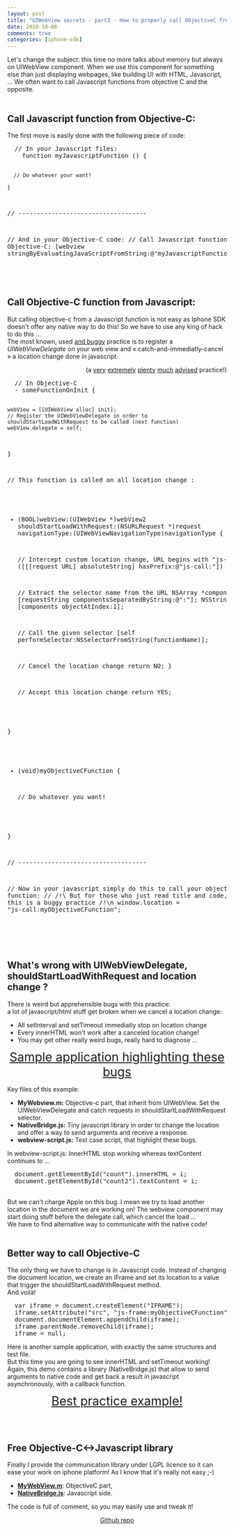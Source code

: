 ```yaml
---
layout: post
title: "UIWebView secrets - part3 - How to properly call ObjectiveC from Javascript"
date: 2010-10-06
comments: true
categories: [iphone-sdk]
---
```

Let's change the subject: this time no more talks about memory but always on
UIWebView component. When we use this component for something else than just
displaying webpages, like building UI with HTML, Javascript, ... We often want
to call Javascript functions from objective C and the opposite.<br />
<br />
<h2>Call Javascript function from Objective-C:</h2>
The first move is easily done with the following piece of code:
<pre>
  // In your Javascript files:
    function myJavascriptFunction () {
    
      // Do whatever your want!
    
    }
  
  // -----------------------------------
  
  // And in your Objective-C code:
  // Call Javascript function from Objective-C:
    [webview stringByEvaluatingJavaScriptFromString:@&quot;myJavascriptFunction()&quot;];
</pre>
<br />
<br />
<h2>Call Objective-C function from Javascript:</h2>
But calling objective-c from a Javascript function is not easy as Iphone SDK
doesn't offer any native way to do this! So we have to use any king of hack to
do this ...<br />
The most known, used <ins>and buggy</ins>&#160;practice is to register a
<em>UIWebViewDelegate</em> on your web view and &#171; catch-and-immediatly-cancel &#187;
a location change done in javascript.
<p style="text-align:right">(a <a href="http://stackoverflow.com/questions/3275093/call-objective-c-method-from-javascript-with-parameter">
very</a> <a href="http://stackoverflow.com/questions/243459/uiwebview-expose-objective-c-to-javascript">
extremely</a> <a href="http://stackoverflow.com/questions/2767902/what-are-some-methods-to-debug-javascript-inside-of-a-uiwebview">
plenty</a> <a href="http://tetontech.wordpress.com/2008/08/14/calling-objective-c-from-javascript-in-an-iphone-uiwebview/">
much</a> <a href="http://www.iphonedevsdk.com/forum/iphone-sdk-development/14501-javascript-interaction-uiwebview-app.html">
advised</a> practice!)</p>
<pre>
  // In Objective-C
  - someFunctionOnInit {
    
    webView = [[UIWebView alloc] init];
    // Register the UIWebViewDelegate in order to shouldStartLoadWithRequest to be called (next function)
    webView.delegate = self;  
    
  }
  
  // This function is called on all location change :
  - (BOOL)webView:(UIWebView *)webView2 
          shouldStartLoadWithRequest:(NSURLRequest *)request 
          navigationType:(UIWebViewNavigationType)navigationType {
    
    // Intercept custom location change, URL begins with &quot;js-call:&quot;
    if ([[[request URL] absoluteString] hasPrefix:@&quot;js-call:&quot;]) {
      
      // Extract the selector name from the URL
      NSArray *components = [requestString componentsSeparatedByString:@&quot;:&quot;];
      NSString *function = [components objectAtIndex:1];
      
      // Call the given selector
      [self performSelector:NSSelectorFromString(functionName)];
      
      // Cancel the location change
      return NO;
    }
    
    // Accept this location change
    return YES;
    
  }
  
  - (void)myObjectiveCFunction {
    
    // Do whatever you want!
   
  }

  // -----------------------------------
  
  // Now in your javascript simply do this to call your objective-c function:
  // /!\ But for those who just read title and code, take care, this is a buggy practice /!\\n  window.location = &quot;js-call:myObjectiveCFunction&quot;;

</pre>
<br />
<br />
<h2>What's wrong with UIWebViewDelegate, shouldStartLoadWithRequest and
location change ?</h2>
There is weird but apprehensible bugs with this practice:<br />
a lot of javascript/html stuff get broken when we cancel a location change:
<ul>
<li>All setInterval and setTimeout immediatly stop on location change</li>
<li>Every innerHTML won't work after a canceled location change!</li>
<li>You may get other really weird bugs, really hard to diagnose ...</li>
</ul>
<p style="text-align: center"><a href="/public/iphone-sdk/NativeBridge/NativeBridge-bug.zip" style="font-size:2em">Sample application highlighting these bugs</a></p>
Key files of this example:
<ul>
<li><strong>MyWebview.m:</strong> Objective-c part, that inherit from
UIWebView. Set the UIWebViewDelegate and catch requests in
shouldStartLoadWithRequest selector.</li>
<li><strong>NativeBridge.js:</strong> Tiny javascript library in order to
change the location and offer a way to send arguments and receive a
response.</li>
<li><strong>webview-script.js:</strong> Test case script, that highlight these
bugs.</li>
</ul>
In webview-script.js: InnerHTML stop working whereas textContent continues to
...
<pre>
  document.getElementById(&quot;count&quot;).innerHTML = i;
  document.getElementById(&quot;count2&quot;).textContent = i;
</pre>
<br />
But we can't charge Apple on this bug. I mean we try to load another location
in the document we are working on! The webview component may start doing stuff
before the delegate call, which cancel the load ...<br />
We have to find alternative way to communicate with the native code!<br />
<br />
<h2>Better way to call Objective-C</h2>
The only thing we have to change is in Javascript code. Instead of changing the
document location, we create an IFrame and set its location to a value that
trigger the shouldStartLoadWithRequest method.<br />
And voil&#224;!
<pre>
  var iframe = document.createElement(&quot;IFRAME&quot;);
  iframe.setAttribute(&quot;src&quot;, &quot;js-frame:myObjectiveCFunction&quot;;
  document.documentElement.appendChild(iframe);
  iframe.parentNode.removeChild(iframe);
  iframe = null;
</pre>
Here is another sample application, with exactly the same structures and test
file.<br />
But this time you are going to see innerHTML and setTimeout working! Again,
this demo contains a library (NativeBridge.js) that allow to send arguments to
native code and get back a result in javascript asynchronously, with a callback
function.
<p style="text-align: center"><a href="/public/iphone-sdk/NativeBridge/NativeBridge-non-buggy.zip" style="font-size:2em;">Best practice example!</a></p>
<br />
<br />
<h2>Free Objective-C&lt;-&gt;Javascript library</h2>
Finally I provide the communication library under LGPL licence so it can ease
your work on iphone platform! As I know that it's really not easy ;-)<br />
<ul>
<li><a href="http://github.com/ochameau/NativeBridge/blob/master/MyWebView.m" style="font-weight:bold;">MyWebView.m</a>: ObjectiveC part,</li>
<li><a href="http://github.com/ochameau/NativeBridge/blob/master/NativeBridge.js" style="font-weight:bold;">NativeBridge.js</a>: Javascript side.</li>
</ul>
The code is full of comment, so you may easily use and tweak it!
<p style="text-align: center"><a href="http://github.com/ochameau/NativeBridge">Github repo</a></p>
